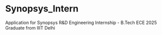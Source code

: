 # Synopsys_Intern
Application for Synopsys R&amp;D Engineering Internship - B.Tech ECE 2025 Graduate from IIIT Delhi
